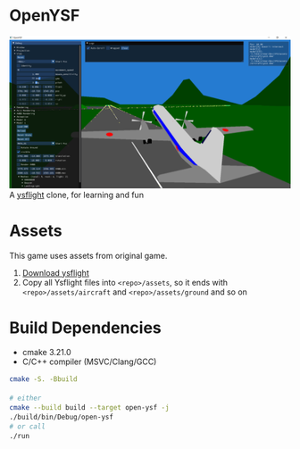 # OpenYSF
![screenshot](./screenshot.png)
A [ysflight](https://ysflight.org/) clone, for learning and fun

# Assets
This game uses assets from original game.

1. [Download ysflight](https://ysflight.org/download/)
2. Copy all Ysflight files into `<repo>/assets`, so it ends with `<repo>/assets/aircraft` and `<repo>/assets/ground` and so on

# Build Dependencies
- cmake 3.21.0
- C/C++ compiler (MSVC/Clang/GCC)

```sh
cmake -S. -Bbuild

# either
cmake --build build --target open-ysf -j
./build/bin/Debug/open-ysf
# or call
./run
```
